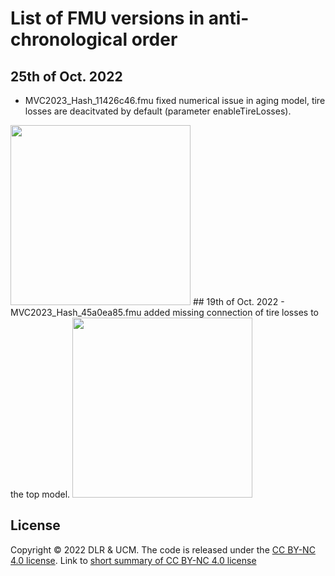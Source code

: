 # List of FMU versions in anti-chronological order
## 25th of Oct. 2022
- MVC2023_Hash_11426c46.fmu fixed numerical issue in aging model, tire losses are deacitvated by default (parameter enableTireLosses).
<img src="..\media\MVC2023_Hash_11426c46.png" style="width:3in;height:3in" />
## 19th of Oct. 2022
- MVC2023_Hash_45a0ea85.fmu added missing connection of tire losses to the top model.
<img src="..\media\MVC2023_Hash_45a0ea85.png" style="width:3in;height:3in" />

## License
Copyright © 2022 DLR & UCM. The code is released under the [CC BY-NC 4.0 license](https://creativecommons.org/licenses/by-nc/4.0/legalcode). Link to [short summary of CC BY-NC 4.0 license](https://creativecommons.org/licenses/by-nc/4.0/)
